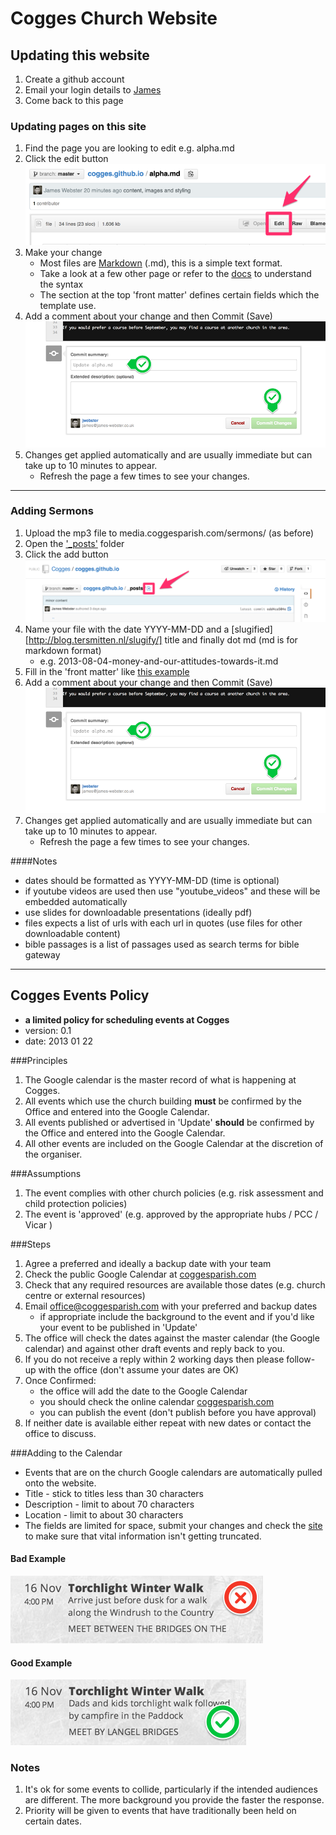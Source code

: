 
# Cogges Church Website

## Updating this website
1. Create a github account
1. Email your login details to [James](james@coggesparish.com)
1. Come back to this page

### Updating pages on this site
1. Find the page you are looking to edit e.g. alpha.md
1. Click the edit button ![Edit Button](/images/internal/github-edit.png)
1. Make your change
	* Most files are [Markdown](http://daringfireball.net/projects/markdown/basics) (.md), this is a simple text format.
	* Take a look at a few other page or refer to the [docs](http://daringfireball.net/projects/markdown/basics) to understand the syntax
	* The section at the top 'front matter' defines certain fields which the template use.
1. Add a comment about your change and then Commit (Save) ![Save](/images/internal/github-save.png)
1. Changes get applied automatically and are usually immediate but can take up to 10 minutes to appear.
	* Refresh the page a few times to see your changes.

* * *

### Adding Sermons
1. Upload the mp3 file to media.coggesparish.com/sermons/ (as before)
1. Open the ['_posts'](https://github.com/Cogges/cogges.github.io/tree/master/_posts) folder
1. Click the add button ![Add Button](/images/internal/github-add.png)
1. Name your file with the date YYYY-MM-DD and a [slugified][http://blog.tersmitten.nl/slugify/] title and finally dot md (md is for markdown format)
	* e.g. 2013-08-04-money-and-our-attitudes-towards-it.md
1. Fill in the 'front matter' like [this example](https://gist.github.com/jwebster/7153746)
1. Add a comment about your change and then Commit (Save) ![Save](/images/internal/github-save.png)
1. Changes get applied automatically and are usually immediate but can take up to 10 minutes to appear.
	* Refresh the page a few times to see your changes.

####Notes
* dates should be formatted as YYYY-MM-DD (time is optional)
* if youtube videos are used then use "youtube_videos" and these will be embedded automatically
* use slides for downloadable presentations (ideally pdf)
* files expects a list of urls with each url in quotes (use files for other downloadable content)
* bible passages is a list of passages used as search terms for bible gateway

* * *

## Cogges Events Policy
- **a limited policy for scheduling events at Cogges**
- version: 0.1
- date: 2013 01 22


###Principles
1. The Google calendar is the master record of what is happening at Cogges.
1. All events which use the church building **must** be confirmed by the Office and entered into the Google Calendar.
1. All events published or advertised in 'Update' **should** be confirmed by the Office and entered into the Google Calendar.
1. All other events are included on the Google Calendar at the discretion of the organiser.


###Assumptions
1. The event complies with other church policies (e.g. risk assessment and child protection policies)
1. The event is 'approved' (e.g. approved by the appropriate hubs / PCC / Vicar )


###Steps
1. Agree a preferred and ideally a backup date with your team
1. Check the public Google Calendar at [coggesparish.com](coggesparish.com)
1. Check that any required resources are available those dates (e.g. church centre or external resources)
1. Email office@coggesparish.com with your preferred and backup dates
	+ if appropriate include the background to the event and if you'd like your event to be published in 'Update'
1. The office will check the dates against the master calendar (the Google calendar) and against other draft events and reply back to you.
1. If you do not receive a reply within 2 working days then please follow-up with the office (don't assume your dates are OK)
1. Once Confirmed:
	+ the office will add the date to the Google Calendar
	+ you should check the online calendar [coggesparish.com](coggesparish.com)
	+ you can publish the event (don't publish before you have approval)
1. If neither date is available either repeat with new dates or contact the office to discuss.


###Adding to the Calendar
- Events that are on the church Google calendars are automatically pulled onto the website.
- Title - stick to titles less than 30 characters
- Description - limit to about 70 characters
- Location - limit to about 30 characters
- The fields are limited for space, submit your changes and check the [site](coggesparish.com/events.html) to make sure that vital information isn't getting truncated.

#### Bad Example
![Bad Example](/images/internal/calendar-example-bad.png)

#### Good Example
![Good Example](/images/internal/calendar-example-good.png)

### Notes
1. It's ok for some events to collide, particularly if the intended audiences are different. The more background you provide the faster the response.
1. Priority will be given to events that have traditionally been held on certain dates.